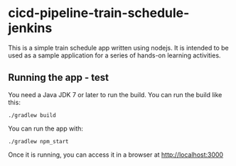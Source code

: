 # cicd-pipeline-train-schedule-jenkins

This is a simple train schedule app written using nodejs. It is intended to be used as a sample application for a series of hands-on learning activities.

## Running the app - test

You need a Java JDK 7 or later to run the build. You can run the build like this:

    ./gradlew build

You can run the app with:

    ./gradlew npm_start

Once it is running, you can access it in a browser at [http://localhost:3000](http://localhost:3000)
